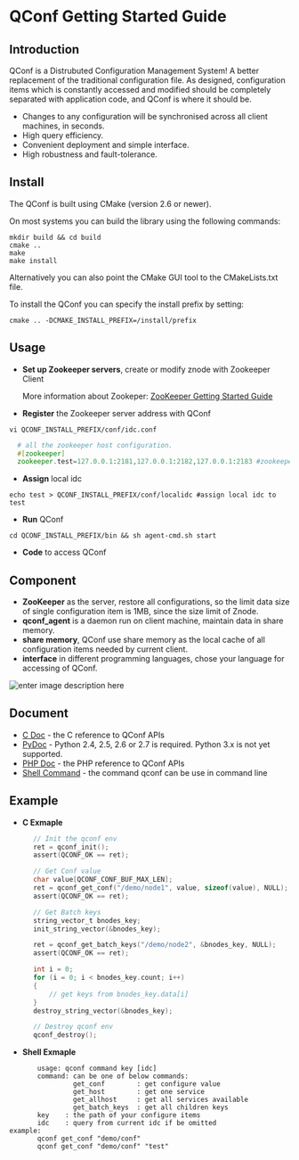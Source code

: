 QConf Getting Started Guide
=====

## Introduction
QConf is a Distrubuted Configuration Management System!
A better replacement of the traditional configuration file. As designed, configuration items which is constantly accessed and modified should be completely separated with application code, and QConf is where it should be.

 - Changes to any configuration will be synchronised across all client
   machines, in seconds.
 - High query efficiency.
 - Convenient deployment and simple interface.
 - High robustness and  fault-tolerance.


## Install
The QConf is built using CMake (version 2.6 or newer).

On most systems you can build the library using the following commands:
``` shell
mkdir build && cd build
cmake ..
make
make install
```
Alternatively you can also point the CMake GUI tool to the CMakeLists.txt file.

To install the QConf you can specify the install prefix by setting:
``` shell
cmake .. -DCMAKE_INSTALL_PREFIX=/install/prefix
```

## Usage

- **Set up Zookeeper servers**, create or modify znode with Zookeeper Client

	 More information about Zookeper: [ZooKeeper Getting Started Guide](http://zookeeper.apache.org/doc/r3.3.3/zookeeperStarted.html)
	 
- **Register** the Zookeeper server address with QConf

``` shell
vi QCONF_INSTALL_PREFIX/conf/idc.conf
```
``` php
  # all the zookeeper host configuration.
  #[zookeeper]
  zookeeper.test=127.0.0.1:2181,127.0.0.1:2182,127.0.0.1:2183 #zookeeper of idc 'test'
```
 - **Assign** local idc
``` shell
echo test > QCONF_INSTALL_PREFIX/conf/localidc #assign local idc to test
```
 - **Run** QConf

``` shell
cd QCONF_INSTALL_PREFIX/bin && sh agent-cmd.sh start
```
 - **Code** to access QConf
## Component
* **ZooKeeper** as the server, restore all configurations, so the limit data size of single configuration item is 1MB, since the size limit of Znode.
* **qconf_agent** is a daemon run on client machine, maintain data in share memory.
* **share memory**,  QConf use share memory as the local cache of all configuration items needed by current client.
* **interface** in different programming languages, chose your language for accessing of QConf.  

![enter image description here](http://d.pcs.baidu.com/thumbnail/f1eeb4d1419f620c8e5cd689d73d4820?fid=237891803-250528-137309509566779&time=1427187600&sign=FDTAER-DCb740ccc5511e5e8fedcff06b081203-KVht4tlVOQXVuS7Ev9MugLEC7kE%3D&rt=sh&expires=2h&r=457518565&sharesign=unknown&size=c710_u500&quality=100 "QConf Componengt.png")


## Document
* [C Doc]() - the C reference to QConf APIs
* [PyDoc]() - Python 2.4,  2.5,  2.6 or 2.7 is required. Python 3.x is not yet supported.
* [PHP Doc]() -  the PHP reference to QConf APIs
* [Shell Command]() - the command qconf can be use in command line

## Example
* **C Exmaple**
``` c
	  // Init the qconf env
      ret = qconf_init();
      assert(QCONF_OK == ret);

      // Get Conf value
      char value[QCONF_CONF_BUF_MAX_LEN];
      ret = qconf_get_conf("/demo/node1", value, sizeof(value), NULL);
      assert(QCONF_OK == ret);

      // Get Batch keys
      string_vector_t bnodes_key;
      init_string_vector(&bnodes_key);

      ret = qconf_get_batch_keys("/demo/node2", &bnodes_key, NULL);
      assert(QCONF_OK == ret);

      int i = 0;
      for (i = 0; i < bnodes_key.count; i++)
      {
          // get keys from bnodes_key.data[i]
      }
      destroy_string_vector(&bnodes_key);

      // Destroy qconf env
      qconf_destroy();
```

* **Shell Exmaple**
``` shell
	   usage: qconf command key [idc]
       command: can be one of below commands:
                get_conf        : get configure value
                get_host        : get one service
                get_allhost     : get all services available
                get_batch_keys  : get all children keys
       key    : the path of your configure items
       idc    : query from current idc if be omitted
example:
       qconf get_conf "demo/conf"
       qconf get_conf "demo/conf" "test"
```